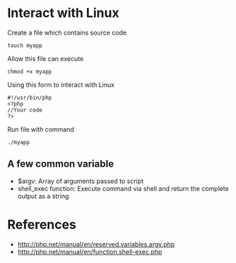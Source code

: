 # Interact with Linux
Create a file which contains source code
```
touch myapp
```

Allow this file can execute
```
chmod +x myapp
```

Using this form to interact with Linux
```
#!/usr/bin/php
<?php
//Your code
?>
```

Run file with command
```
./myapp
```

## A few common variable
- $argv: Array of arguments passed to script
- shell_exec function: Execute command via shell and return the complete output as a string

# References
- http://php.net/manual/en/reserved.variables.argv.php
- http://php.net/manual/en/function.shell-exec.php
